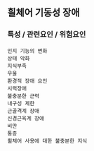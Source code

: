 ## 휠체어 기동성 장애




### 특성 / 관련요인 / 위험요인

>                

    인지 기능의 변화
    상태 악화
    지식부족
    우울
    환경적 장애 요인
    시력장애
    불충분한 근력
    내구성 제한
    근골격계 장애
    신경근육계 장애
    비만
    통증
    휠체어 사용에 대한 불충분한 지식